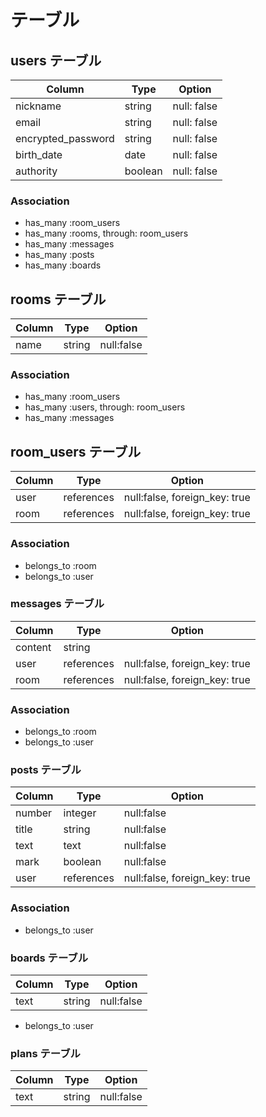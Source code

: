 # テーブル

## users テーブル

| Column             | Type    | Option      |
| ------------------ | ------- | ----------- |
| nickname           | string  | null: false |
| email              | string  | null: false |
| encrypted_password | string  | null: false |
| birth_date         | date    | null: false |
| authority          | boolean | null: false |

### Association

- has_many :room_users
- has_many :rooms, through: room_users
- has_many :messages
- has_many :posts
- has_many :boards

## rooms テーブル

| Column | Type   | Option       |
| ------ | ------ | ------------ |
| name   | string | null:false   |

### Association

- has_many :room_users
- has_many :users, through: room_users
- has_many :messages

## room_users テーブル

| Column | Type       | Option                        |
| ------ | ---------- | ----------------------------- |
| user   | references | null:false, foreign_key: true |
| room   | references | null:false, foreign_key: true |

### Association

- belongs_to :room
- belongs_to :user

### messages テーブル

| Column  | Type       | Option                        |
| ------- | ---------- | ----------------------------- |
| content | string     |                               |
| user    | references | null:false, foreign_key: true |
| room    | references | null:false, foreign_key: true |

### Association

- belongs_to :room
- belongs_to :user

### posts テーブル

| Column | Type       | Option                        |
| ------ | ---------- | ----------------------------- |
| number | integer    | null:false                    |
| title  | string     | null:false                    |
| text   | text       | null:false                    |
| mark   | boolean    | null:false                    |
| user   | references | null:false, foreign_key: true |

### Association

- belongs_to :user

### boards テーブル

| Column | Type   | Option       |
| ------ | ------ | ------------ |
| text   | string | null:false   |

- belongs_to :user

### plans テーブル

| Column | Type   | Option       |
| ------ | ------ | ------------ |
| text   | string | null:false   |
